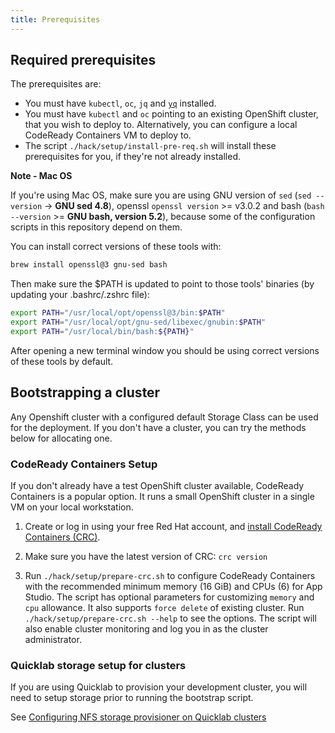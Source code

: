 ```yaml
---
title: Prerequisites
---
```


## Required prerequisites

The prerequisites are:

- You must have `kubectl`, `oc`, `jq` and [`yq`](https://github.com/mikefarah/yq) installed.
- You must have `kubectl` and `oc` pointing to an existing OpenShift cluster, that you wish to deploy to. Alternatively, you can configure a local CodeReady Containers VM to deploy to.
- The script `./hack/setup/install-pre-req.sh` will install these prerequisites for you, if they're not already installed.

**Note - Mac OS**

If you're using Mac OS, make sure you are using GNU version of `sed` (`sed --version` -> **GNU sed 4.8**), openssl `openssl version` >= v3.0.2 and bash (`bash --version` >= **GNU bash, version 5.2**), because some of the configuration scripts in this repository depend on them.

You can install correct versions of these tools with:
```bash
brew install openssl@3 gnu-sed bash
```
Then make sure the $PATH is updated to point to those tools' binaries (by updating your .bashrc/.zshrc file):
```bash
export PATH="/usr/local/opt/openssl@3/bin:$PATH"
export PATH="/usr/local/opt/gnu-sed/libexec/gnubin:$PATH"
export PATH="/usr/local/bin/bash:${PATH}"
```
After opening a new terminal window you should be using correct versions of these tools by default.

## Bootstrapping a cluster

Any Openshift cluster with a configured default Storage Class can be used for the deployment.
If you don't have a cluster, you can try the methods below for allocating one.

### CodeReady Containers Setup

If you don't already have a test OpenShift cluster available, CodeReady Containers is a popular option. It runs a small OpenShift cluster in a single VM on your local workstation.

1. Create or log in using your free Red Hat account, and [install CodeReady Containers (CRC)](https://console.redhat.com/openshift/create/local).

2. Make sure you have the latest version of CRC: `crc version`

3. Run `./hack/setup/prepare-crc.sh` to configure CodeReady Containers with the recommended minimum memory (16 GiB) and CPUs (6) for App Studio. The script has optional parameters for customizing `memory` and `cpu` allowance. It also supports `force delete` of existing cluster. Run `./hack/setup/prepare-crc.sh --help` to see the options. The script will also enable cluster monitoring and log you in as the cluster administrator.

### Quicklab storage setup for clusters

If you are using Quicklab to provision your development cluster, you will need to setup storage prior to running the bootstrap script.

See [Configuring NFS storage provisioner on Quicklab clusters](../../hack/quicklab/README.html)
